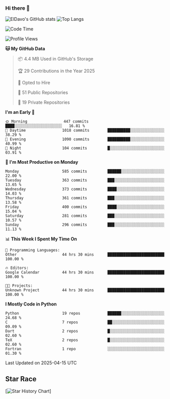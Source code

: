 ### Hi there 👋
![ElDavo's GitHub stats](https://github-readme-stats.vercel.app/api?username=ElDavoo&show_icons=true&theme=chartreuse-dark)
![Top Langs](https://github-readme-stats.vercel.app/api/top-langs/?username=ElDavoo&theme=chartreuse-dark&layout=compact)

<!--START_SECTION:waka-->
![Code Time](http://img.shields.io/badge/Code%20Time-2%2C755%20hrs%209%20mins-blue)

![Profile Views](http://img.shields.io/badge/Profile%20Views-2-blue)

**🐱 My GitHub Data** 

> 📦 4.4 MB Used in GitHub's Storage 
 > 
> 🏆 29 Contributions in the Year 2025
 > 
> 💼 Opted to Hire
 > 
> 📜 51 Public Repositories 
 > 
> 🔑 19 Private Repositories 
 > 
**I'm an Early 🐤** 

```text
🌞 Morning                447 commits         ████░░░░░░░░░░░░░░░░░░░░░   16.81 % 
🌆 Daytime                1018 commits        ██████████░░░░░░░░░░░░░░░   38.29 % 
🌃 Evening                1090 commits        ██████████░░░░░░░░░░░░░░░   40.99 % 
🌙 Night                  104 commits         █░░░░░░░░░░░░░░░░░░░░░░░░   03.91 % 
```
📅 **I'm Most Productive on Monday** 

```text
Monday                   585 commits         ██████░░░░░░░░░░░░░░░░░░░   22.00 % 
Tuesday                  363 commits         ███░░░░░░░░░░░░░░░░░░░░░░   13.65 % 
Wednesday                373 commits         ████░░░░░░░░░░░░░░░░░░░░░   14.03 % 
Thursday                 361 commits         ███░░░░░░░░░░░░░░░░░░░░░░   13.58 % 
Friday                   400 commits         ████░░░░░░░░░░░░░░░░░░░░░   15.04 % 
Saturday                 281 commits         ███░░░░░░░░░░░░░░░░░░░░░░   10.57 % 
Sunday                   296 commits         ███░░░░░░░░░░░░░░░░░░░░░░   11.13 % 
```


📊 **This Week I Spent My Time On** 

```text
💬 Programming Languages: 
Other                    44 hrs 30 mins      █████████████████████████   100.00 % 

🔥 Editors: 
Google Calendar          44 hrs 30 mins      █████████████████████████   100.00 % 

🐱‍💻 Projects: 
Unknown Project          44 hrs 30 mins      █████████████████████████   100.00 % 
```

**I Mostly Code in Python** 

```text
Python                   19 repos            ██████░░░░░░░░░░░░░░░░░░░   24.68 % 
C                        7 repos             ██░░░░░░░░░░░░░░░░░░░░░░░   09.09 % 
Dart                     2 repos             █░░░░░░░░░░░░░░░░░░░░░░░░   02.60 % 
TeX                      2 repos             █░░░░░░░░░░░░░░░░░░░░░░░░   02.60 % 
Fortran                  1 repo              ░░░░░░░░░░░░░░░░░░░░░░░░░   01.30 % 
```




 Last Updated on 2025-04-15 UTC
<!--END_SECTION:waka-->

## Star Race

[![Star History Chart](https://api.star-history.com/svg?repos=ElDavoo/WhatsApp-Crypt14-Crypt15-Decrypter,ElDavoo/TuringOS,EliteAndroidApps/WhatsApp-Crypt12-Decrypter,KnugiHK/Whatsapp-Chat-Exporter&type=Date)]
